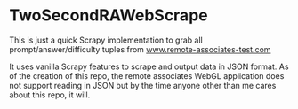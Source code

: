 # TwoSecondRAWebScrape

This is just a quick Scrapy implementation to grab all prompt/answer/difficulty tuples from www.remote-associates-test.com

It uses vanilla Scrapy features to scrape and output data in JSON format. As of the creation of this repo, the remote associates
WebGL application does not support reading in JSON but by the time anyone other than me cares about this repo, it will.
